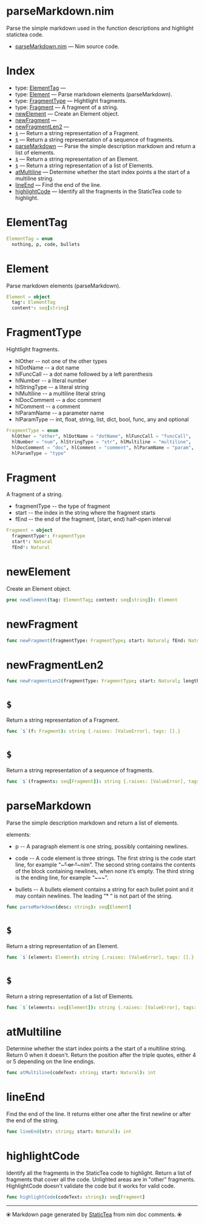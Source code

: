 # parseMarkdown.nim

Parse the simple markdown used in the function descriptions and highlight statictea code.

* [parseMarkdown.nim](../src/parseMarkdown.nim) &mdash; Nim source code.
# Index

* type: [ElementTag](#elementtag) &mdash; 
* type: [Element](#element) &mdash; Parse markdown elements (parseMarkdown).
* type: [FragmentType](#fragmenttype) &mdash; Hightlight fragments.
* type: [Fragment](#fragment) &mdash; A fragment of a string.
* [newElement](#newelement) &mdash; Create an Element object.
* [newFragment](#newfragment) &mdash; 
* [newFragmentLen2](#newfragmentlen2) &mdash; 
* [`$`](#) &mdash; Return a string representation of a Fragment.
* [`$`](#-1) &mdash; Return a string representation of a sequence of fragments.
* [parseMarkdown](#parsemarkdown) &mdash; Parse the simple description markdown and return a list of elements.
* [`$`](#-2) &mdash; Return a string representation of an Element.
* [`$`](#-3) &mdash; Return a string representation of a list of Elements.
* [atMultiline](#atmultiline) &mdash; Determine whether the start index points a the start of a multiline string.
* [lineEnd](#lineend) &mdash; Find the end of the line.
* [highlightCode](#highlightcode) &mdash; Identify all the fragments in the StaticTea code to highlight.

# ElementTag



```nim
ElementTag = enum
  nothing, p, code, bullets
```

# Element

Parse markdown elements (parseMarkdown).

```nim
Element = object
  tag*: ElementTag
  content*: seq[string]
```

# FragmentType

Hightlight fragments.

* hlOther -- not one of the other types
* hlDotName -- a dot name
* hlFuncCall -- a dot name followed by a left parenthesis
* hlNumber -- a literal number
* hlStringType -- a literal string
* hlMultiline -- a multiline literal string
* hlDocComment -- a doc comment
* hlComment -- a comment
* hlParamName -- a parameter name
* hlParamType -- int, float, string, list, dict, bool, func, any and optional

```nim
FragmentType = enum
  hlOther = "other", hlDotName = "dotName", hlFuncCall = "funcCall",
  hlNumber = "num", hlStringType = "str", hlMultiline = "multiline",
  hlDocComment = "doc", hlComment = "comment", hlParamName = "param",
  hlParamType = "type"
```

# Fragment

A fragment of a string.
* fragmentType -- the type of fragment
* start -- the index in the string where the fragment starts
* fEnd -- the end of the fragment, [start, end) half-open interval

```nim
Fragment = object
  fragmentType*: FragmentType
  start*: Natural
  fEnd*: Natural
```

# newElement

Create an Element object.

```nim
proc newElement(tag: ElementTag; content: seq[string]): Element 
```

# newFragment



```nim
func newFragment(fragmentType: FragmentType; start: Natural; fEnd: Natural): Fragment 
```

# newFragmentLen2



```nim
func newFragmentLen2(fragmentType: FragmentType; start: Natural; length: Natural): Fragment 
```

# `$`

Return a string representation of a Fragment.

```nim
func `$`(f: Fragment): string {.raises: [ValueError], tags: [].}
```

# `$`

Return a string representation of a sequence of fragments.

```nim
func `$`(fragments: seq[Fragment]): string {.raises: [ValueError], tags: [].}
```

# parseMarkdown

Parse the simple description markdown and return a list of elements.

elements:

* p -- A paragraph element is one string, possibly containing
newlines.

* code -- A code element is three strings. The first string is
the code start line, for example “~~~” or “~~~nim”.  The second
string contains the contents of the block containing newlines,
when none it’s empty.  The third string is the ending line, for
example “~~~”.

* bullets -- A bullets element contains a string for each
bullet point and it may contain newlines.  The leading “* “ is
not part of the string.

```nim
func parseMarkdown(desc: string): seq[Element] 
```

# `$`

Return a string representation of an Element.

```nim
func `$`(element: Element): string {.raises: [ValueError], tags: [].}
```

# `$`

Return a string representation of a list of Elements.

```nim
func `$`(elements: seq[Element]): string {.raises: [ValueError], tags: [].}
```

# atMultiline

Determine whether the start index points a the start of a multiline string. Return 0 when it doesn't. Return the position after the triple quotes, either 4 or 5 depending on the line endings.

```nim
func atMultiline(codeText: string; start: Natural): int 
```

# lineEnd

Find the end of the line. It returns either one after the first newline or after the end of the string.

```nim
func lineEnd(str: string; start: Natural): int 
```

# highlightCode

Identify all the fragments in the StaticTea code to highlight. Return a list of fragments that cover all the code. Unlighted areas are in "other" fragments. HighlightCode doesn't validate the code but it works for valid code.

```nim
func highlightCode(codeText: string): seq[Fragment] 
```


---
⦿ Markdown page generated by [StaticTea](https://github.com/flenniken/statictea/) from nim doc comments. ⦿
